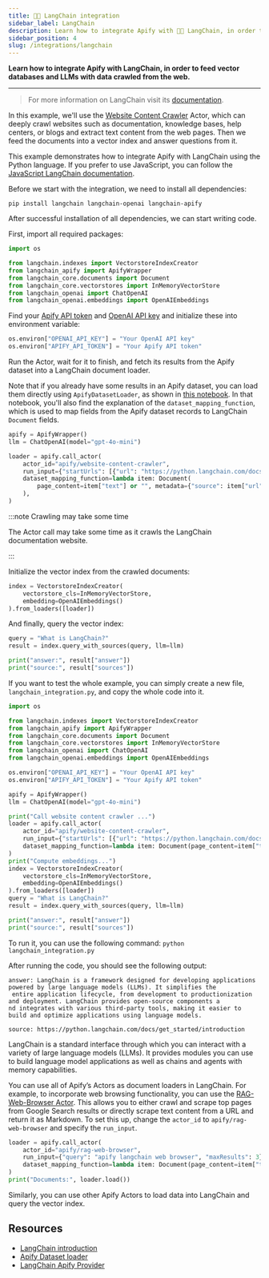 ```yaml
---
title: 🦜🔗 LangChain integration
sidebar_label: LangChain
description: Learn how to integrate Apify with 🦜🔗 LangChain, in order to feed vector databases and LLMs with data crawled from the web.
sidebar_position: 4
slug: /integrations/langchain
---
```


**Learn how to integrate Apify with LangChain, in order to feed vector databases and LLMs with data crawled from the web.**

---

> For more information on LangChain visit its [documentation](https://python.langchain.com/docs/).

In this example, we'll use the [Website Content Crawler](https://apify.com/apify/website-content-crawler) Actor, which can deeply crawl websites such as documentation, knowledge bases, help centers, or blogs and extract text content from the web pages.
Then we feed the documents into a vector index and answer questions from it.

This example demonstrates how to integrate Apify with LangChain using the Python language.
If you prefer to use JavaScript, you can follow the  [JavaScript LangChain documentation](https://js.langchain.com/docs/integrations/document_loaders/web_loaders/apify_dataset/).

Before we start with the integration, we need to install all dependencies:

`pip install langchain langchain-openai langchain-apify`

After successful installation of all dependencies, we can start writing code.

First, import all required packages:

```python
import os

from langchain.indexes import VectorstoreIndexCreator
from langchain_apify import ApifyWrapper
from langchain_core.documents import Document
from langchain_core.vectorstores import InMemoryVectorStore
from langchain_openai import ChatOpenAI
from langchain_openai.embeddings import OpenAIEmbeddings
```

Find your [Apify API token](https://console.apify.com/account/integrations) and [OpenAI API key](https://platform.openai.com/account/api-keys) and initialize these into environment variable:

```python
os.environ["OPENAI_API_KEY"] = "Your OpenAI API key"
os.environ["APIFY_API_TOKEN"] = "Your Apify API token"
```

Run the Actor, wait for it to finish, and fetch its results from the Apify dataset into a LangChain document loader.

Note that if you already have some results in an Apify dataset, you can load them directly using `ApifyDatasetLoader`, as shown in [this notebook](https://github.com/langchain-ai/langchain/blob/fe1eb8ca5f57fcd7c566adfc01fa1266349b72f3/docs/modules/indexes/document_loaders/examples/apify_dataset.ipynb). In that notebook, you'll also find the explanation of the `dataset_mapping_function`, which is used to map fields from the Apify dataset records to LangChain `Document` fields.

```python
apify = ApifyWrapper()
llm = ChatOpenAI(model="gpt-4o-mini")

loader = apify.call_actor(
    actor_id="apify/website-content-crawler",
    run_input={"startUrls": [{"url": "https://python.langchain.com/docs/get_started/introduction"}], "maxCrawlPages": 10, "crawlerType": "cheerio"},
    dataset_mapping_function=lambda item: Document(
        page_content=item["text"] or "", metadata={"source": item["url"]}
    ),
)
```

:::note Crawling may take some time

The Actor call may take some time as it crawls the LangChain documentation website.

:::

Initialize the vector index from the crawled documents:

```python
index = VectorstoreIndexCreator(
    vectorstore_cls=InMemoryVectorStore,
    embedding=OpenAIEmbeddings()
).from_loaders([loader])
```

And finally, query the vector index:

```python
query = "What is LangChain?"
result = index.query_with_sources(query, llm=llm)

print("answer:", result["answer"])
print("source:", result["sources"])
```

If you want to test the whole example, you can simply create a new file, `langchain_integration.py`, and copy the whole code into it.

```python
import os

from langchain.indexes import VectorstoreIndexCreator
from langchain_apify import ApifyWrapper
from langchain_core.documents import Document
from langchain_core.vectorstores import InMemoryVectorStore
from langchain_openai import ChatOpenAI
from langchain_openai.embeddings import OpenAIEmbeddings

os.environ["OPENAI_API_KEY"] = "Your OpenAI API key"
os.environ["APIFY_API_TOKEN"] = "Your Apify API token"

apify = ApifyWrapper()
llm = ChatOpenAI(model="gpt-4o-mini")

print("Call website content crawler ...")
loader = apify.call_actor(
    actor_id="apify/website-content-crawler",
    run_input={"startUrls": [{"url": "https://python.langchain.com/docs/get_started/introduction"}], "maxCrawlPages": 10, "crawlerType": "cheerio"},
    dataset_mapping_function=lambda item: Document(page_content=item["text"] or "", metadata={"source": item["url"]}),
)
print("Compute embeddings...")
index = VectorstoreIndexCreator(
    vectorstore_cls=InMemoryVectorStore,
    embedding=OpenAIEmbeddings()
).from_loaders([loader])
query = "What is LangChain?"
result = index.query_with_sources(query, llm=llm)

print("answer:", result["answer"])
print("source:", result["sources"])
```

To run it, you can use the following command: `python langchain_integration.py`

After running the code, you should see the following output:

```text
answer: LangChain is a framework designed for developing applications powered by large language models (LLMs). It simplifies the
 entire application lifecycle, from development to productionization and deployment. LangChain provides open-source components a
nd integrates with various third-party tools, making it easier to build and optimize applications using language models.

source: https://python.langchain.com/docs/get_started/introduction
```

LangChain is a standard interface through which you can interact with a variety of large language models (LLMs).
It provides modules you can use to build language model applications as well as chains and agents with memory capabilities.

You can use all of Apify’s Actors as document loaders in LangChain.
For example, to incorporate web browsing functionality, you can use the [RAG-Web-Browser Actor](https://apify.com/apify/rag-web-browser).
This allows you to either crawl and scrape top pages from Google Search results or directly scrape text content from a URL and return it as Markdown.
To set this up, change the `actor_id` to `apify/rag-web-browser` and specify the `run_input`.

```python
loader = apify.call_actor(
    actor_id="apify/rag-web-browser",
    run_input={"query": "apify langchain web browser", "maxResults": 3},
    dataset_mapping_function=lambda item: Document(page_content=item["text"] or "", metadata={"source": item["metadata"]["url"]}),
)
print("Documents:", loader.load())
```

Similarly, you can use other Apify Actors to load data into LangChain and query the vector index.

## Resources

- [LangChain introduction](https://python.langchain.com/docs/get_started/introduction)
- [Apify Dataset loader](https://python.langchain.com/docs/integrations/document_loaders/apify_dataset)
- [LangChain Apify Provider](https://python.langchain.com/docs/integrations/providers/apify)

